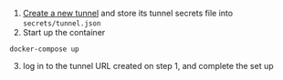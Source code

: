 1. [Create a new tunnel](https://gw.run/) and store its tunnel secrets file into `secrets/tunnel.json`
2. Start up the container

```shell
docker-compose up
```

3. log in to the tunnel URL created on step 1, and complete the set up
